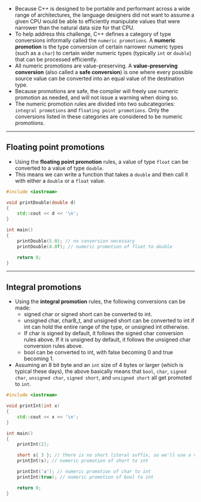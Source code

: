 - Because C++ is designed to be portable and performant across a wide range of architectures, the language designers did not want to assume a given CPU would be able to efficiently manipulate values that were narrower than the natural data size for that CPU.
- To help address this challenge, C++ defines a category of type conversions informally called the `numeric promotions`. A **numeric promotion** is the type conversion of certain narrower numeric types (such as a `char`) to certain wider numeric types (typically `int` or `double`) that can be processed efficiently.
- All numeric promotions are value-preserving. A **value-preserving conversion** (also called a **safe conversion**) is one where every possible source value can be converted into an equal value of the destination type.
- Because promotions are safe, the compiler will freely use numeric promotion as needed, and will not issue a warning when doing so.
- The numeric promotion rules are divided into two subcategories: `integral promotions` and `floating point promotions`. Only the conversions listed in these categories are considered to be numeric promotions.

---

## Floating point promotions
- Using the **floating point promotion** rules, a value of type `float` can be converted to a value of type `double`.
- This means we can write a function that takes a `double` and then call it with either a `double` or a `float` value.

```cpp
#include <iostream>

void printDouble(double d)
{
    std::cout << d << '\n';
}

int main()
{
    printDouble(5.0); // no conversion necessary
    printDouble(4.0f); // numeric promotion of float to double

    return 0;
}
```

---

## Integral promotions
- Using the **integral promotion** rules, the following conversions can be made:
	- signed char or signed short can be converted to int.
	- unsigned char, char8_t, and unsigned short can be converted to int if int can hold the entire range of the type, or unsigned int otherwise.
	- If char is signed by default, it follows the signed char conversion rules above. If it is unsigned by default, it follows the unsigned char conversion rules above.
	- bool can be converted to int, with false becoming 0 and true becoming 1.
- Assuming an 8 bit byte and an `int` size of 4 bytes or larger (which is typical these days), the above basically means that `bool`, `char`, `signed char`, `unsigned char`, `signed short`, and `unsigned short` all get promoted to `int`.

```cpp
#include <iostream>

void printInt(int x)
{
    std::cout << x << '\n';
}

int main()
{
    printInt(2);

    short s{ 3 }; // there is no short literal suffix, so we'll use a variable for this one
    printInt(s); // numeric promotion of short to int

    printInt('a'); // numeric promotion of char to int
    printInt(true); // numeric promotion of bool to int

    return 0;
}
```
